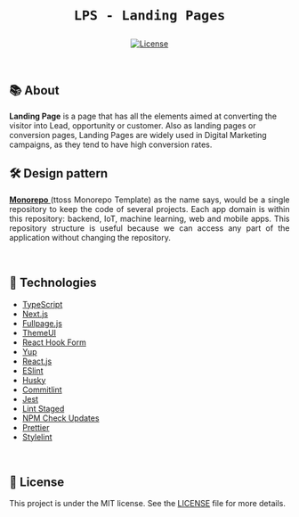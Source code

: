 <h1 align="center">

`LPS - Landing Pages`

</h1>

<p align="center">
<a href="https://github.com/TriangulosTecnologia/lps/blob/main/LICENSE">
    <img src="https://img.shields.io/badge/license-MIT-green" alt="License" />
  </a>
</p>

<br/>

## 📚 About

<strong> Landing Page</strong> is a page that has all the elements aimed at converting the visitor into Lead, opportunity or customer. Also as landing pages or conversion pages, Landing Pages are widely used in Digital Marketing campaigns, as they tend to have high conversion rates.

## 🛠 Design pattern

<p align="justify">
<a href="https://github.com/ttoss/monorepo"><strong> Monorepo </strong></a> (ttoss Monorepo Template) as the name says, would be a single repository to keep the code of several projects. Each app domain is within this repository: backend, IoT, machine learning, web and mobile apps. This repository structure is useful because we can access any part of the application without changing the repository.
</p>

<br/>

## 📌 Technologies

- [TypeScript](https://www.typescriptlang.org/)
- [Next.js](https://nextjs.org/)
- [Fullpage.js](https://alvarotrigo.com/react-fullpage/)
- [ThemeUI](https://theme-ui.com/)
- [React Hook Form](https://react-hook-form.com/)
- [Yup](https://github.com/jquense/yup)
- [React.js](https://reactjs.org/)
- [ESlint](https://eslint.org/)
- [Husky](https://typicode.github.io/husky/#/)
- [Commitlint](https://commitlint.js.org/#/)
- [Jest](https://jestjs.io/)
- [Lint Staged](https://github.com/okonet/lint-staged#readme)
- [NPM Check Updates](https://github.com/raineorshine/npm-check-updates)
- [Prettier](https://prettier.io/)
- [Stylelint](https://stylelint.io/)

<br/>

## 📝 License

This project is under the MIT license. See the [LICENSE](https://github.com/TriangulosTecnologia/lps/blob/main/LICENSE) file for more details.
